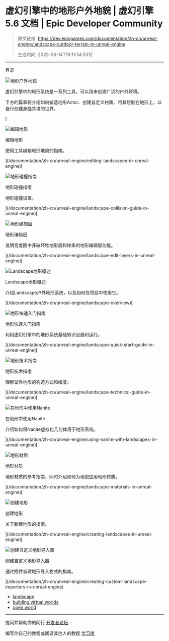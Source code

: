 # 虚幻引擎中的地形户外地貌 | 虚幻引擎 5.6 文档 | Epic Developer Community

> 原文链接: https://dev.epicgames.com/documentation/zh-cn/unreal-engine/landscape-outdoor-terrain-in-unreal-engine
> 
> 生成时间: 2025-06-14T19:11:54.531Z

---

目录

![地形户外地貌](https://dev.epicgames.com/community/api/documentation/image/57e8ac8a-9a08-4dde-8793-6917443393a0?resizing_type=fill&width=1920&height=335)

虚幻引擎中的地形系统是一系列工具，可以用来创建广泛的户外环境。

下方的篇章将介绍如何塑造地形Actor、创建自定义材质、将其绘制在地形上，以自行创建身临其境的世界。

[

![编辑地形](https://d1iv7db44yhgxn.cloudfront.net/documentation/images/f04817e4-099b-49ed-92b0-8d158103c771/placeholder_topic.png)

编辑地形

使用工具编辑地形地貌的指南。





](/documentation/zh-cn/unreal-engine/editing-landscapes-in-unreal-engine)[

![地形碰撞指南](https://d1iv7db44yhgxn.cloudfront.net/documentation/images/7d63aa6b-46de-4147-bbe1-04617378751a/topic-image.png)

地形碰撞指南

地形碰撞设置。





](/documentation/zh-cn/unreal-engine/landscape-collision-guide-in-unreal-engine)[

![地形编辑层](https://d1iv7db44yhgxn.cloudfront.net/documentation/images/90aab985-ec10-4aa7-9013-15295b9812c5/topic-image.png)

地形编辑层

说明高度图中非破坏性地形层和样条的地形编辑层功能。





](/documentation/zh-cn/unreal-engine/landscape-edit-layers-in-unreal-engine)[

![Landscape地形概述](https://d1iv7db44yhgxn.cloudfront.net/documentation/images/f7e35f9c-1825-491a-8ed0-2cef7795e1ec/topic-image.png)

Landscape地形概述

介绍Landscape户外地形系统，以及如何在项目中使用它。





](/documentation/zh-cn/unreal-engine/landscape-overview)[

![地形快速入门指南](https://d1iv7db44yhgxn.cloudfront.net/documentation/images/b2429d8c-521f-4828-bb6c-1bb7d91de68f/topic-image.png)

地形快速入门指南

利用虚幻引擎中的地形系统基础知识设置和运行。





](/documentation/zh-cn/unreal-engine/landscape-quick-start-guide-in-unreal-engine)[

![地形技术指南](https://d1iv7db44yhgxn.cloudfront.net/documentation/images/dcd79414-aeac-43cf-947e-12e02f494027/topic-image.png)

地形技术指南

理解室外地形的构造方式和维度。





](/documentation/zh-cn/unreal-engine/landscape-technical-guide-in-unreal-engine)[

![在地形中使用Nanite](https://d1iv7db44yhgxn.cloudfront.net/documentation/images/965c909a-2673-4f82-b582-5a564a5efedd/topic-image.png)

在地形中使用Nanite

介绍如何将Nanite虚拟化几何体用于地形系统。





](/documentation/zh-cn/unreal-engine/using-nanite-with-landscapes-in-unreal-engine)[

![地形材质](https://d1iv7db44yhgxn.cloudfront.net/documentation/images/434c218b-6440-42de-93aa-f204d1865937/topic-image.png)

地形材质

地形材质的参考指南，同时介绍如何为地貌应用地形材质。





](/documentation/zh-cn/unreal-engine/landscape-materials-in-unreal-engine)[

![创建地形](https://d1iv7db44yhgxn.cloudfront.net/documentation/images/ff2279a8-0b1c-4abf-a40e-898f8b3a4c8d/topic-image.png)

创建地形

关于新建地形的指南。





](/documentation/zh-cn/unreal-engine/creating-landscapes-in-unreal-engine)[

![创建自定义地形导入器](https://d1iv7db44yhgxn.cloudfront.net/documentation/images/9bb2b3e8-579f-4ab8-981a-c6b53ccbe434/creatingcustomlandscapeimporters_topic.png)

创建自定义地形导入器

通过插件新建地形导入格式的指南。





](/documentation/zh-cn/unreal-engine/creating-custom-landscape-importers-in-unreal-engine)

-   [landscape](https://dev.epicgames.com/community/search?query=landscape)
-   [building virtual worlds](https://dev.epicgames.com/community/search?query=building%20virtual%20worlds)
-   [open world](https://dev.epicgames.com/community/search?query=open%20world)

* * *

提问并帮助你的同行 [开发者论坛](https://forums.unrealengine.com/categories?tag=unreal-engine)

编写你自己的教程或阅读其他人的教程 [学习库](https://dev.epicgames.com/community/unreal-engine/learning)